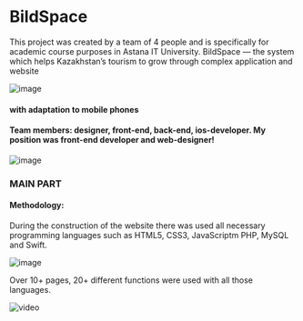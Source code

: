 # BildSpace
This project was created by a team of 4 people and is specifically for academic course purposes in Astana IT University.
BildSpace — the system which helps Kazakhstan’s tourism to grow through complex application and website

![image](https://psv4.userapi.com/c237131/u662003914/docs/d10/6e27b1c973d7/222.png?extra=e3FC92CBEWcnQytl4q8i9MjjKWVkhz_1Hz2uOypWbZJjCR5PUG6Adc5EtnfXm-ZxSX9_0E630Cc0KtGZeJav5AJC3fxUK-qNJ3SHPdumN5VQmj46yOAiXyUtEbZE6j0vtENv4EgnRCAP4IUayD86dEFUqRnY)

#### with adaptation to mobile phones
#### Team members: designer, front-end, back-end, ios-developer. My position was front-end developer and web-designer!

![image](https://psv4.userapi.com/c235131/u662003914/docs/d46/dcb165acdf93/12.png?extra=-oFoKjeiiTKNhQdphstIxaNXwwJ4DqBfeX5PWRLXDDMV1VcULcnlZUrbvO5iKCRjClhn4rvc8tIt9tsd2fpcLADLbjRC2YkYdqb9PJMYtx838RrXPp2ejaSmnu-2iKkO4zAIU79rbztPFkumMpqs03z3Cjfz)

### MAIN PART
#### Methodology:
During the construction of the website there was used all necessary 
programming languages such as HTML5, CSS3, JavaScriptm PHP, MySQL and Swift.

![image](https://psv4.userapi.com/c235131/u662003914/docs/d60/b1e9f9fa10da/2222.png?extra=_kec0mQqVVJfv2uBivJNeDhM62cKAznUGVvrhR2k979Qnp6k8Busdem59eKxDB2VTQsBxTi1mGK60C_t51uF6ASML2VF9h-paQuI2YMNSfh6CwqrDE8RqfPAUKBRh2cJD7Ltn2C_-qYLZDrYtTX2Z5eFO1-b)

Over 10+ pages, 20+ different functions were used with all those languages.

![video](https://www.youtube.com/watch?v=LJss5VOi-Bo&list=PLHHmARTy71hzoWRipmE96KnZCTKJxCxgh&index=1&ab_channel=ArsenTolebay)
